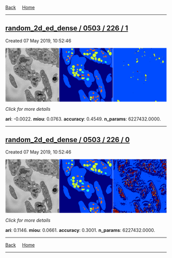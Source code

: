 
[Back](..)&nbsp;&nbsp;&nbsp;&nbsp;&nbsp;[Home](https://leapmanlab.github.io/snapshots)

---

<div class="summary"><a href="1"><h2>random_2d_ed_dense / 0503 / 226 / 1</h2></a><p>Created 07 May 2019, 10:52:46
</p><a href="1"><img src="1/media/summary.png" align="center"></a><p>
<i>Click for more details</i>
</p></div>

**ari**: -0.0022. **miou**: 0.0763. **accuracy**: 0.4549. **n_params**: 6227432.0000. 

---

<div class="summary"><a href="0"><h2>random_2d_ed_dense / 0503 / 226 / 0</h2></a><p>Created 07 May 2019, 10:52:46
</p><a href="0"><img src="0/media/summary.png" align="center"></a><p>
<i>Click for more details</i>
</p></div>

**ari**: 0.1146. **miou**: 0.0661. **accuracy**: 0.3001. **n_params**: 6227432.0000. 

---

[Back](..)&nbsp;&nbsp;&nbsp;&nbsp;&nbsp;[Home](https://leapmanlab.github.io/snapshots)

---